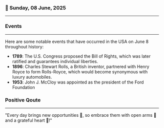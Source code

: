 ### 📅 Sunday, 08 June, 2025
------
### Events
------
Here are some notable events that have occurred in the USA on June 8 throughout history:

- **1789**: The U.S. Congress proposed the Bill of Rights, which was later ratified and guarantees individual liberties.
- **1896**: Charles Stewart Rolls, a British inventor, partnered with Henry Royce to form Rolls-Royce, which would become synonymous with luxury automobiles.
- **1953**: John J. McCloy was appointed as the president of the Ford Foundation
### Positive Qoute
------
"Every day brings new opportunities 🌅, so embrace them with open arms 🤗 and a grateful heart 💖!"
